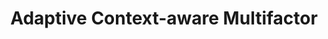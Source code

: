 ---
sitemap: false

image: "/media/landings/custom-mfa/custom-mfa.png"
imageAlt: "Adaptative Context Aware Multifactor Authentication (MFA) allows you to define arbitrary conditions on when to trigger additional layers of authentication"
imagePosition: "right"
budicon: 329
color: "#2F383D"
title: "Adaptive Context-aware Multifactor"
content: "Adaptative Context-aware MFA allows you to enforce additional layers of authentication based on different conditions such as: geographic location, time of day/week, type of network, custom domains or certain IPs."
---